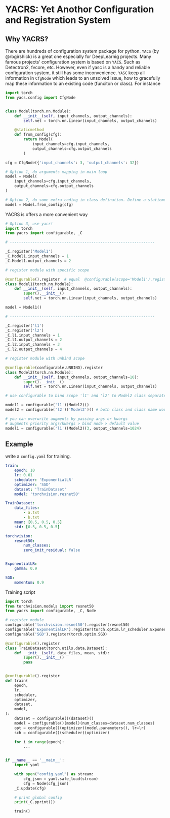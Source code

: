 # YACRS: Yet Anothor Configuration and Registration System

## Why YACRS?
There are hundreds of configuration system package for python. `YACS` (by @rbgirshick) is a great one especially for DeepLearnig projects.
Many famous projects' configuration system is based on `YACS`. Such as Detectron2, fvcore, etc. However, even if yasc is a handy and reliable
configuration system, it still has some inconvenience. `YASC` keep all information in `CfgNode` which leads to an unsolved issue, how to gracefully
map these information to an existing code (funciton or class). For instance

```python
import torch
from yacs.config import CfgNode


class Model(torch.nn.Module):
    def __init__(self, input_channels, output_channels):
        self.net = torch.nn.Linear(input_channels, output_channels)

    @staticmethod
    def from_config(cfg):
        return Model(
            input_channels=cfg.input_channels,
            output_channels=cfg.output_channels
        )

cfg = CfgNode({'input_channels': 3, 'output_channels': 32})

# Option 1, do arguments mapping in main loop
model = Model(
    input_channels=cfg.input_channels,
    output_channels=cfg.output_channels
)

# Option 2, do some extra coding in class defination. Define a staticmethod in class.
model = Model.from_config(cfg)
```

YACRS is offers a more convenient way
```python
# Option 3, use yacr!
import torch
from yacrs import configurable, _C

# ----------------------------------------------------------------

_C.register('Model1')
_C.Model1.input_channels = 1
_C.Model1.output_channels = 2

# register module with specific scope

@configurable().register  # equal  @configurable(scope='Model1').register
class Model1(torch.nn.Module):
    def __init__(self, input_channels, output_channels):
        super().__init__()
        self.net = torch.nn.Linear(input_channels, output_channels)

model = Model1()

# ----------------------------------------------------------------

_C.register('l1')
_C.register('l2')
_C.l1.input_channels = 1
_C.l1.output_channels = 2
_C.l2.input_channels = 3
_C.l2.output_channels = 4

# register module with unbind scope

@configurable(configurable.UNBIND).register
class Model2(torch.nn.Module):
    def __init__(self, input_channels, output_channels=10):
        super().__init__()
        self.net = torch.nn.Linear(input_channels, output_channels)

# use configurable to bind scope 'l1' and 'l2' to Model2 class separately

model1 = configurable('l1')(Model2)()
model2 = configurable('l2')('Model2')() # both class and class name would work

# you can overwrite augments by passing args or kwargs
# augments priority args/kwargs > bind node > default value
model1 = configurable('l1')(Model2)(3, output_channels=1024)
```

## Example
write a `config.yaml` for training.
```yaml
train:
    epoch: 10
    lr: 0.01
    scheduler: 'ExponentialLR'
    optimizer: 'SGD'
    dataset: 'TrainDataset'
    model: 'torchvision.resnet50'

TrainDataset:
    data_files:
        - a.txt
        - b.txt
    mean: [0.5, 0.5, 0.5]
    std: [0.5, 0.5, 0.5]

torchvision:
    resnet50:
        num_classes:
        zero_init_residual: false


ExponentialLR:
    gamma: 0.9

SGD:
    momentum: 0.9

```

Training script
```python
import torch
from torchvision.models import resnet50
from yacrs import configurable, _C, Node

# register module
configurable('torchvision.resnet50').register(resnet50)
configurable('ExponentialLR').register(torch.optim.lr_scheduler.ExponentialLR)
configurable('SGD').register(torch.optim.SGD)

@configurable().register
class TrainDataset(torch.utils.data.Dataset):
    def __init__(self, data_files, mean, std):
        super().__init__()
        pass


@configurable().register
def train(
    epoch,
    lr,
    scheduler,
    optimizer,
    dataset,
    model,
):
    dataset = configurable()(dataset)()
    model = configurable()(model)(num_classes=dataset.num_classes)
    opt = configurable()(optimizer)(model.parameters(), lr=lr)
    sch = configurable()(scheduler)(optimizer)

    for i in range(epoch):
        ...


if __name__ == '__main__':
    import yaml

    with open("config.yaml") as stream:
        cfg_json = yaml.safe_load(stream)
        cfg = Node(cfg_json)
    _C.update(cfg)

    # print global config
    print(_C.pprint())

    train()
```